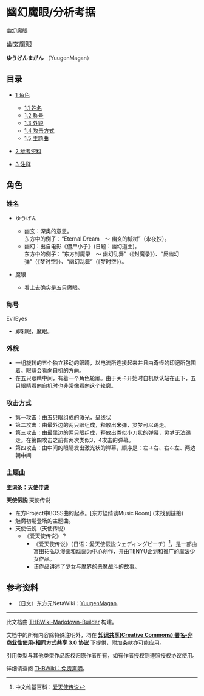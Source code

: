 # 幽幻魔眼/分析考据

<!-- source html: G:\repos\THBWiki-Markdown-Builder\THBWikiMarkdown\Temp\main\4\4b\ns0%3A%E5%B9%BD%E5%B9%BB%E9%AD%94%E7%9C%BC%2F%E5%88%86%E6%9E%90%E8%80%83%E6%8D%AE.html -->

幽幻魔眼

  
<big>幽玄魔眼</big>  

 **ゆうげんまがん** （YuugenMagan）
  

## 目录

- [1 角色](#角色)

  - [1.1 姓名](#姓名)
  - [1.2 称号](#称号)
  - [1.3 外貌](#外貌)
  - [1.4 攻击方式](#攻击方式)
  - [1.5 主题曲](#主题曲)



- [2 参考资料](#参考资料)
- [3 注释](#注释)




## 角色
### 姓名
- ゆうげん
  - 幽玄：深奥的意思。  
东方中的例子：“Eternal Dream　～ 幽玄的槭树”（永夜抄）。
  - 幽幻：出自电影《僵尸小子》(日题：幽幻道士)。  
东方中的例子：“东方封魔录　～ 幽幻乱舞”（《封魔录》）、“反幽幻弹”（《梦时空》）、“幽幻乱舞”（《梦时空》）。

- 魔眼
  - 看上去确实是五只魔眼。


### 称号
  
EvilEyes
  

- 即邪眼、魔眼。

### 外貌
- 一组旋转的五个独立移动的眼睛，以电流所连接起来并且由奇怪的印记所包围着。眼睛会看向自机的方向。
- 在五只眼睛中间，有着一个角色轮廓。由于关卡开始时自机默认站在正下，五只眼睛看向自机时也非常像看向这个轮廓。

### 攻击方式
- 第一攻击：由五只眼组成的激光，呈线状
- 第二攻击：由最外边的两只眼组成，释放出米弹，灵梦可以踢走。
- 第三攻击：由最里边的两只眼组成，释放出类似小刀状的弹幕，灵梦无法踢走。在第四攻击之前有两次类似3、4攻击的弹幕。
- 第四攻击：由中间的眼睛发出激光状的弹幕，顺序是：左→右、右←左、两边朝中间

### 主题曲
  
 **主词条：[天使传说](./天使传说.md)** 
  
  
 **天使伝説**  天使传说
  

- 东方Project中BOSS曲的起点。&#91;东方怪绮谈Music Room&#93; (未找到链接)
- 魅魔初期登场的主题曲。
- 天使伝説（天使传说）
  - 《爱天使传说》？
    - 《爱天使传说》（日语：愛天使伝説ウェディングピーチ）[^cite_note-1]，是一部由富田祐弘以漫画和动画为中心创作，并由TENYU企划和推广的魔法少女作品。
    - 该作品讲述了少女与魔界的恶魔战斗的故事。



## 参考资料
- （日文）东方元NetaWiki：[YuugenMagan](https://seesaawiki.jp/toho-motoneta_2nd/d/YuugenMagan)．


[^cite_note-1]: 中文维基百科：[爱天使传说](https://en.wikipedia.org/wiki/zh:爱天使传说)





---

此文档由 [THBWiki-Markdown-Builder](https://github.com/Delsin-Yu/THBWiki-Markdown-Builder) 构建。

文档中的所有内容除特殊注明外，均在 [**知识共享(Creative Commons) 署名-非商业性使用-相同方式共享 3.0 协议**](https://creativecommons.org/licenses/by-sa/3.0/deed.zh-hans) 下提供，附加条款亦可能应用。

引用类型与其他类型作品版权归原作者所有，如有作者授权则遵照授权协议使用。

详细请查阅 [THBWiki：免责声明](https://thbwiki.cc/THBWiki:%E5%85%8D%E8%B4%A3%E5%A3%B0%E6%98%8E)。

